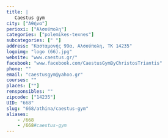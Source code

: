 ```yaml
---
title: |
   Caestus gym
city: ["Αθήνα"]
perioxi: ["Αλσούπολη"]
categories: ["polemikes-texnes"]
subcategories: [" "]
address: "Κασταμονής 99α, Αλσούπολη, ΤΚ 14235"
logoimg: "logo (66).jpg"
website: "www.caestus.gr/"
facebook: "www.facebook.com/CaestusGymByChristosTriantis"
phone: ""
email: "caestusgym@yahoo.gr"
courses: ""
places: [""]
rensponsibles: ""
zipcode: ["14235"]
UID: "668"
slug: "668/athina/caestus-gym"
aliases:
    - /668
    - /668#caestus-gym
---
```


